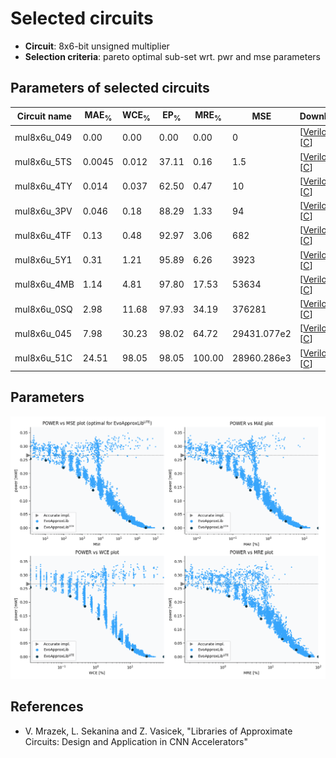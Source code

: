 
Selected circuits
===================
 - **Circuit**: 8x6-bit unsigned multiplier
 - **Selection criteria**: pareto optimal sub-set wrt. pwr and mse parameters

Parameters of selected circuits
----------------------------

| Circuit name | MAE<sub>%</sub> | WCE<sub>%</sub> | EP<sub>%</sub> | MRE<sub>%</sub> | MSE | Download |
| --- |  --- | --- | --- | --- | --- | --- | 
| mul8x6u_049 | 0.00 | 0.00 | 0.00 | 0.00 | 0 |  [[Verilog](mul8x6u_049.v)]  [[C](mul8x6u_049.c)] |
| mul8x6u_5TS | 0.0045 | 0.012 | 37.11 | 0.16 | 1.5 |  [[Verilog](mul8x6u_5TS.v)]  [[C](mul8x6u_5TS.c)] |
| mul8x6u_4TY | 0.014 | 0.037 | 62.50 | 0.47 | 10 |  [[Verilog](mul8x6u_4TY.v)]  [[C](mul8x6u_4TY.c)] |
| mul8x6u_3PV | 0.046 | 0.18 | 88.29 | 1.33 | 94 |  [[Verilog](mul8x6u_3PV.v)]  [[C](mul8x6u_3PV.c)] |
| mul8x6u_4TF | 0.13 | 0.48 | 92.97 | 3.06 | 682 |  [[Verilog](mul8x6u_4TF.v)]  [[C](mul8x6u_4TF.c)] |
| mul8x6u_5Y1 | 0.31 | 1.21 | 95.89 | 6.26 | 3923 |  [[Verilog](mul8x6u_5Y1.v)]  [[C](mul8x6u_5Y1.c)] |
| mul8x6u_4MB | 1.14 | 4.81 | 97.80 | 17.53 | 53634 |  [[Verilog](mul8x6u_4MB.v)]  [[C](mul8x6u_4MB.c)] |
| mul8x6u_0SQ | 2.98 | 11.68 | 97.93 | 34.19 | 376281 |  [[Verilog](mul8x6u_0SQ.v)]  [[C](mul8x6u_0SQ.c)] |
| mul8x6u_045 | 7.98 | 30.23 | 98.02 | 64.72 | 29431.077e2 |  [[Verilog](mul8x6u_045.v)]  [[C](mul8x6u_045.c)] |
| mul8x6u_51C | 24.51 | 98.05 | 98.05 | 100.00 | 28960.286e3 |  [[Verilog](mul8x6u_51C.v)]  [[C](mul8x6u_51C.c)] |
    
Parameters
--------------
![Parameters figure](fig.png)

References
--------------
   - V. Mrazek, L. Sekanina and Z. Vasicek, "Libraries of Approximate Circuits: Design and Application in CNN Accelerators"

             